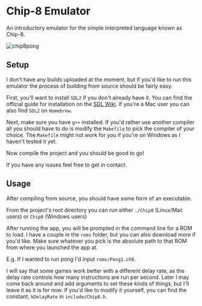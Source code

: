 # Chip-8 Emulator
An introductory emulator for the simple interpreted language known as Chip-8.

![chip8pong](https://github.com/aberiggs/Chip8-Cpp/assets/34726295/761db127-1d78-4f43-9042-447fb8a2899e)


## Setup
I don't have any builds uploaded at the moment, but if you'd like to run this emulator the process of building from source should be fairly easy.

First, you'll want to install ```SDL2``` if you don't already have it. You can find the official guide for installation on the [SDL Wiki](https://wiki.libsdl.org/SDL2/Installation). If you're a Mac user you can also find ```SDL2``` on ```Homebrew```.


Next, make sure you have ```g++``` installed. If you'd rather use another compiler all you should have to do is modify the ```Makefile``` to pick the compiler of your choice. The ```Makefile``` might not work for you if you're on Windows as I haven't tested it yet. 

Now compile the project and you should be good to go! 

If you have any issues feel free to get in contact.

## Usage
After compiling from source, you should have some form of an executable.

From the project's root directory you can run either ```./Chip8``` (Linux/Mac users) or ```Chip8``` (Windows users)

After running the app, you will be prompted in the command line for a ROM to load. I have a couple in the ```roms``` folder, but you can also download more if you'd like. Make sure whatever you pick is the absolute path to that ROM from where you launched the app at.

E.g. If I wanted to run pong I'd input ```roms/Pong1.ch8```.

I will say that some games work better with a different delay rate, as the delay rate controls how many instructions are run per second. Later I may come back around and add arguments to set these kinds of things, but I'll leave it as it is for now. If you'd like to modify it yourself, you can find the constant, ```kDelayRate``` in ```include/Chip8.h```.
